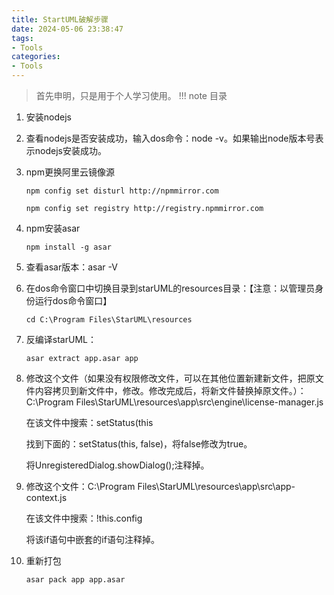 ```yaml
---
title: StartUML破解步骤
date: 2024-05-06 23:38:47
tags:
- Tools
categories:
- Tools
---
```

> 首先申明，只是用于个人学习使用。
!!! note 目录
    <!-- toc -->

1. 安装nodejs

2. 查看nodejs是否安装成功，输入dos命令：node -v。如果输出node版本号表示nodejs安装成功。

3. npm更换阿里云镜像源

   ```dos
   npm config set disturl http://npmmirror.com
   ```

   ```dos
   npm config set registry http://registry.npmmirror.com
   ```

4. npm安装asar

   ```dos
   npm install -g asar
   ```

5. 查看asar版本：asar -V

6. 在dos命令窗口中切换目录到starUML的resources目录：【注意：以管理员身份运行dos命令窗口】

   ```dos
   cd C:\Program Files\StarUML\resources
   ```

7. 反编译starUML：

   ```dos
   asar extract app.asar app
   ```

8. 修改这个文件（如果没有权限修改文件，可以在其他位置新建新文件，把原文件内容拷贝到新文件中，修改。修改完成后，将新文件替换掉原文件。）：C:\Program Files\StarUML\resources\app\src\engine\license-manager.js

   在该文件中搜索：setStatus(this

   找到下面的：setStatus(this, false)，将false修改为true。

   将UnregisteredDialog.showDialog();注释掉。

9. 修改这个文件：C:\Program Files\StarUML\resources\app\src\app-context.js

   在该文件中搜索：!this.config

   将该if语句中嵌套的if语句注释掉。

10. 重新打包

    ```dos
    asar pack app app.asar
    ```

    